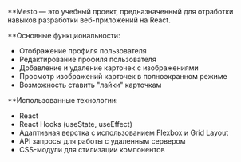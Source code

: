 **Mesto — это учебный проект, предназначенный для отработки навыков разработки веб-приложений на React.

**Основные функциональности:
- Отображение профиля пользователя
- Редактирование профиля пользователя
- Добавление и удаление карточек с изображениями
- Просмотр изображений карточек в полноэкранном режиме
- Возможность ставить "лайки" карточкам

**Использованные технологии:
- React
- React Hooks (useState, useEffect)
- Адаптивная верстка с использованием Flexbox и Grid Layout
- API запросы для работы с удаленным сервером
- CSS-модули для стилизации компонентов

